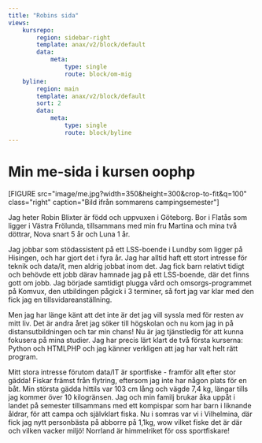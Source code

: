```yaml
---
title: "Robins sida"
views:
    kursrepo:
        region: sidebar-right
        template: anax/v2/block/default
        data:
            meta:
                type: single
                route: block/om-mig
    byline:
        region: main
        template: anax/v2/block/default
        sort: 2
        data:
            meta:
                type: single
                route: block/byline
---
```

Min me-sida i kursen oophp
=========================

[FIGURE src="image/me.jpg?width=350&height=300&crop-to-fit&q=100" class="right" caption="Bild ifrån sommarens campingsemester"]

Jag heter Robin Blixter är född och uppvuxen i Göteborg. Bor i Flatås som ligger i Västra Frölunda, tillsammans med min fru Martina och mina två döttrar, Nova snart 5 år och Luna 1 år.

Jag jobbar som stödassistent på ett LSS-boende i Lundby som ligger på Hisingen, och har gjort det i fyra år. Jag har alltid haft ett stort intresse för teknik och data/it, men aldrig jobbat inom det. Jag fick barn relativt tidigt och behövde ett jobb därav hamnade jag på ett LSS-boende, där det finns gott om jobb. Jag började samtidigt plugga vård och omsorgs-programmet på Komvux, den utbildingen pågick i 3 terminer, så fort jag var klar med den fick jag en tillsvidareanställning.

Men jag har länge känt att det inte är det jag vill syssla med för resten av mitt liv. Det är andra året jag söker till högskolan och nu kom jag in på distansutbildningen och tar min chans! Nu är jag tjänstledig för att kunna fokusera på mina studier. Jag har precis lärt klart de två första kurserna: Python och HTMLPHP och jag känner verkligen att jag har valt helt rätt program.

Mitt stora intresse förutom data/IT är sportfiske - framför allt efter stor gädda! Fiskar främst från flytring, eftersom jag inte har någon plats för en båt. Min största gädda hittils var 103 cm lång och vägde 7,4 kg, längar tills jag kommer över 10 kilogränsen. Jag och min familj brukar åka uppåt i landet på semester tillsammans med ett kompispar som har barn i liknande åldrar, för att campa och självklart fiska. Nu i somras var vi i Vilhelmina, där fick jag nytt personbästa på abborre på 1,1kg, wow vilket fiske det är där och vilken vacker miljö! Norrland är himmelriket för oss sportfiskare!
